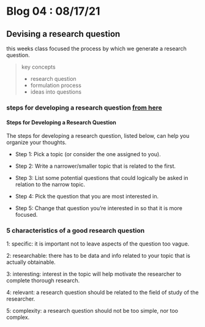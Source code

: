 # Blog 04 : 08/17/21

## Devising a research question

this weeks class focused the process by which we generate a research question.

> key concepts
> - research question
> - formulation process
> - ideas into questions


### steps for developing a research question [from here](https://ohiostate.pressbooks.pub/choosingsources/chapter/developing-research-question/)

#### Steps for Developing a Research Question

The steps for developing a research question, listed below, can help you organize your thoughts.

- Step 1: Pick a topic (or consider the one assigned to you).

- Step 2: Write a narrower/smaller topic that is related to the first.

- Step 3: List some potential questions that could logically be asked in relation to the narrow topic.

- Step 4: Pick the question that you are most interested in.

- Step 5: Change that question you’re interested in so that it is more focused.


### 5 characteristics of a good research question

1: specific: it is important not to leave aspects of the question too vague.

2: researchable: there has to be data and info related to your topic that is actually obtainable.

3: interesting: interest in the topic will help motivate the researcher to complete thorough research.

4: relevant: a research question should be related to the field of study of the researcher.

5: complexity: a research question should not be too simple, nor too complex.


